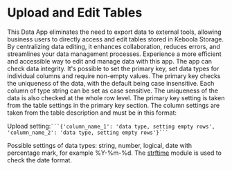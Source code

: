 # Upload and Edit Tables
This Data App eliminates the need to export data to external tools, allowing business users to directly access and edit tables stored in Keboola Storage. By centralizing data editing, it enhances collaboration, reduces errors, and streamlines your data management processes. Experience a more efficient and accessible way to edit and manage data with this app.
The app can check data integrity. It's possible to set the primary key, set data types for individual columns and require non-empty values. The primary key checks the uniqueness of the data, with the default being case insensitive. Each column of type string can be set as case sensitive. The uniqueness of the data is also checked at the whole row level.
The primary key setting is taken from the table settings in the primary key section. The column settings are taken from the table description and must be in this format:

Upload setting:` ```{'column_name_1': 'data type, setting empty rows', 'column_name_2': 'data type, setting empty rows'}``` `

Possible settings of data types: string, number, logical, date with percentage mark, for example %Y-%m-%d. The [strftime]([https://duckduckgo.com](https://strftime.org/)) module is used to check the date format.
